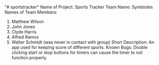"# sportstracker" 
Name of Project: Sports Tracker
Team Name: Symbiotes
Names of Team Members:
  1. Matthew Wilson
  2. John Jones
  3. Clyde Harris
  4. Alfred Ramos
  5. Walter Schmidt (was never in contact with group)
Short Description: An app used for keeping score of different sports.
Known Bugs: Double clicking start or stop buttons for timers can cause the timer to not function properly.
